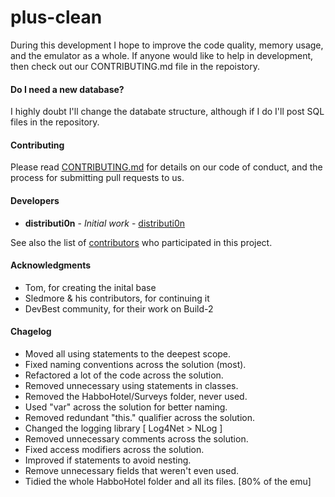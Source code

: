 # plus-clean

During this development I hope to improve the code quality, memory usage, and the emulator as a whole. If anyone would like to help in development, then check out our CONTRIBUTING.md file in the repoistory.

#### Do I need a new database?

I highly doubt I'll change the databate structure, although if I do I'll post SQL files in the repository.

#### Contributing

Please read [CONTRIBUTING.md](https://github.com/distributi0n/plus-clean/blob/master/CONTRIBUTING.md) for details on our code of conduct, and the process for submitting pull requests to us.

#### Developers

* **distributi0n** - *Initial work* - [distributi0n](https://github.com/distributi0n)

See also the list of [contributors](https://github.com/distributi0n/plus-clean/graphs/contributors) who participated in this project.

#### Acknowledgments

* Tom, for creating the inital base
* Sledmore & his contributors, for continuing it
* DevBest community, for their work on Build-2

#### Chagelog

* Moved all using statements to the deepest scope. 
* Fixed naming conventions across the solution (most).
* Refactored a lot of the code across the solution.
* Removed unnecessary using statements in classes.
* Removed the HabboHotel/Surveys folder, never used.
* Used "var" across the solution for better naming.
* Removed redundant "this." qualifier across the solution.
* Changed the logging library [ Log4Net > NLog ] 
* Removed unnecessary comments across the solution.
* Fixed access modifiers across the solution.
* Improved if statements to avoid nesting.
* Remove unnecessary fields that weren't even used.
* Tidied the whole HabboHotel folder and all its files. [80% of the emu]
